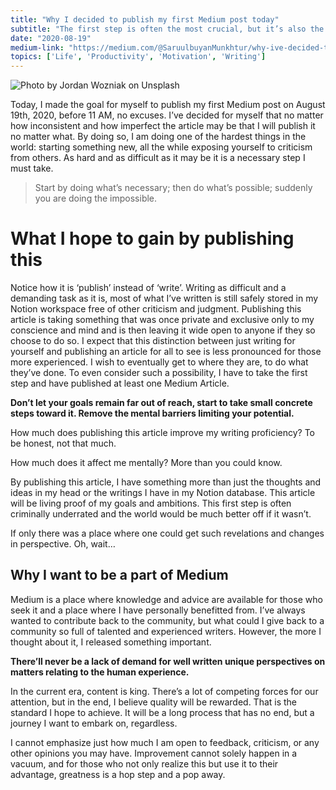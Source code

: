 ```yaml
---
title: "Why I decided to publish my first Medium post today"
subtitle: "The first step is often the most crucial, but it’s also the step many hesitate to take."
date: "2020-08-19"
medium-link: "https://medium.com/@SaruulbuyanMunkhtur/why-ive-decided-to-publish-my-first-medium-post-today-and-why-it-matters-1db76f6f548d"
topics: ['Life', 'Productivity', 'Motivation', 'Writing']
---
```

![Photo by Jordan Wozniak on Unsplash](https://miro.medium.com/max/1575/0*E_vmbLaT8ZuotRwQ)

Today, I made the goal for myself to publish my first Medium post on August 19th, 2020, before 11 AM, no excuses. I’ve decided for myself that no matter how inconsistent and how imperfect the article may be that I will publish it no matter what. By doing so, I am doing one of the hardest things in the world: starting something new, all the while exposing 
yourself to criticism from others. As hard and as difficult as it may be it is a necessary step I must take.

> Start by doing what’s necessary; then do what’s possible; suddenly you are doing the impossible.

# What I hope to gain by publishing this

Notice how it is ‘publish’ instead of ‘write’. Writing as difficult and a demanding task as it is, most of what I’ve written is still safely stored in my Notion workspace free of other criticism and judgment. Publishing this article is taking something that was once private and exclusive only to my conscience and mind and is then leaving it wide open to anyone if they so choose to do so. I expect that this distinction between just writing for yourself and publishing an article for all to see is less pronounced for those more experienced. I wish to eventually get to where they are, to do what they’ve done. To even consider such a possibility, I have to take the first step and have published at least one Medium Article.

**Don’t let your goals remain far out of reach, start to take small concrete steps toward it. Remove the mental barriers limiting your potential.**

How much does publishing this article improve my writing proficiency? To be honest, not that much.

How much does it affect me mentally? More than you could know.

By publishing this article, I have something more than just the thoughts and ideas in my head or the writings I have in my Notion database. This article will be living proof of my goals and ambitions. This first step is often criminally underrated and the world would be much better off if it wasn’t.

If only there was a place where one could get such revelations and changes in perspective. Oh, wait…

## Why I want to be a part of Medium

Medium is a place where knowledge and advice are available for those who seek it and a place where I have personally benefitted from. I’ve always wanted to contribute back to the community, but what could I give back to a community so full of talented and experienced writers. However, the more I thought about it, I released something important.

**There’ll never be a lack of demand for well written unique perspectives on matters relating to the human experience.**

In the current era, content is king. There’s a lot of competing forces for our attention, but in the end, I believe quality will be rewarded. That is the standard I hope to achieve. It will be a long process that has no end, but a journey I want to embark on, regardless.

I cannot emphasize just how much I am open to feedback, criticism, or any other opinions you may have. Improvement cannot solely happen in a vacuum, and for those who not only realize this but use it to their advantage, greatness is a hop step and a pop away.